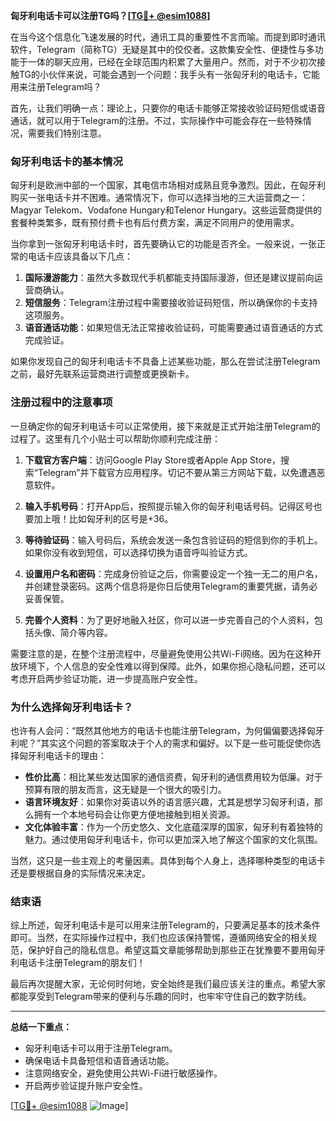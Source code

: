 **匈牙利电话卡可以注册TG吗？[[TG💪+ @esim1088](https://t.me/s/esim1088)]**

在当今这个信息化飞速发展的时代，通讯工具的重要性不言而喻。而提到即时通讯软件，Telegram（简称TG）无疑是其中的佼佼者。这款集安全性、便捷性与多功能于一体的聊天应用，已经在全球范围内积累了大量用户。然而，对于不少初次接触TG的小伙伴来说，可能会遇到一个问题：我手头有一张匈牙利的电话卡，它能用来注册Telegram吗？

首先，让我们明确一点：理论上，只要你的电话卡能够正常接收验证码短信或语音通话，就可以用于Telegram的注册。不过，实际操作中可能会存在一些特殊情况，需要我们特别注意。

### 匈牙利电话卡的基本情况

匈牙利是欧洲中部的一个国家，其电信市场相对成熟且竞争激烈。因此，在匈牙利购买一张电话卡并不困难。通常情况下，你可以选择当地的三大运营商之一：Magyar Telekom、Vodafone Hungary和Telenor Hungary。这些运营商提供的套餐种类繁多，既有预付费卡也有后付费方案，满足不同用户的使用需求。

当你拿到一张匈牙利电话卡时，首先要确认它的功能是否齐全。一般来说，一张正常的电话卡应该具备以下几点：

1. **国际漫游能力**：虽然大多数现代手机都能支持国际漫游，但还是建议提前向运营商确认。
2. **短信服务**：Telegram注册过程中需要接收验证码短信，所以确保你的卡支持这项服务。
3. **语音通话功能**：如果短信无法正常接收验证码，可能需要通过语音通话的方式完成验证。

如果你发现自己的匈牙利电话卡不具备上述某些功能，那么在尝试注册Telegram之前，最好先联系运营商进行调整或更换新卡。

### 注册过程中的注意事项

一旦确定你的匈牙利电话卡可以正常使用，接下来就是正式开始注册Telegram的过程了。这里有几个小贴士可以帮助你顺利完成注册：

1. **下载官方客户端**：访问Google Play Store或者Apple App Store，搜索“Telegram”并下载官方应用程序。切记不要从第三方网站下载，以免遭遇恶意软件。

2. **输入手机号码**：打开App后，按照提示输入你的匈牙利电话号码。记得区号也要加上哦！比如匈牙利的区号是+36。

3. **等待验证码**：输入号码后，系统会发送一条包含验证码的短信到你的手机上。如果你没有收到短信，可以选择切换为语音呼叫验证方式。

4. **设置用户名和密码**：完成身份验证之后，你需要设定一个独一无二的用户名，并创建登录密码。这两个信息将是你日后使用Telegram的重要凭据，请务必妥善保管。

5. **完善个人资料**：为了更好地融入社区，你可以进一步完善自己的个人资料，包括头像、简介等内容。

需要注意的是，在整个注册流程中，尽量避免使用公共Wi-Fi网络。因为在这种开放环境下，个人信息的安全性难以得到保障。此外，如果你担心隐私问题，还可以考虑开启两步验证功能，进一步提高账户安全性。

### 为什么选择匈牙利电话卡？

也许有人会问：“既然其他地方的电话卡也能注册Telegram，为何偏偏要选择匈牙利呢？”其实这个问题的答案取决于个人的需求和偏好。以下是一些可能促使你选择匈牙利电话卡的理由：

- **性价比高**：相比某些发达国家的通信资费，匈牙利的通信费用较为低廉。对于预算有限的朋友而言，这无疑是一个很大的吸引力。
- **语言环境友好**：如果你对英语以外的语言感兴趣，尤其是想学习匈牙利语，那么拥有一个本地号码会让你更方便地接触到相关资源。
- **文化体验丰富**：作为一个历史悠久、文化底蕴深厚的国家，匈牙利有着独特的魅力。通过使用匈牙利电话卡，你可以更加深入地了解这个国家的文化氛围。

当然，这只是一些主观上的考量因素。具体到每个人身上，选择哪种类型的电话卡还是要根据自身的实际情况来决定。

### 结束语

综上所述，匈牙利电话卡是可以用来注册Telegram的，只要满足基本的技术条件即可。当然，在实际操作过程中，我们也应该保持警惕，遵循网络安全的相关规范，保护好自己的隐私信息。希望这篇文章能够帮助到那些正在犹豫要不要用匈牙利电话卡注册Telegram的朋友们！

最后再次提醒大家，无论何时何地，安全始终是我们最应该关注的重点。希望大家都能享受到Telegram带来的便利与乐趣的同时，也牢牢守住自己的数字防线。

---

**总结一下重点：**
- 匈牙利电话卡可以用于注册Telegram。
- 确保电话卡具备短信和语音通话功能。
- 注意网络安全，避免使用公共Wi-Fi进行敏感操作。
- 开启两步验证提升账户安全性。

[[TG💪+ @esim1088](https://t.me/s/esim1088) ![Image](https://i.postimg.cc/4NQfJmqS/Snipaste-2025-05-13-00-14-12.png)]